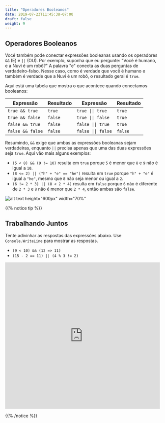 ```yaml
---
title: "Operadores Booleanos"
date: 2019-07-23T11:45:38-07:00
draft: false
weight: 9
---
```


## Operadores Booleanos

Você também pode conectar expressões booleanas usando os operadores `&&` (E) e `||` (OU). Por exemplo, suponha que eu pergunte: "Você é humano, e a Nuvi é um robô?" A palavra "e" conecta as duas perguntas de verdadeiro-falso. Nesse caso, como é verdade que você é humano e também é verdade que a Nuvi é um robô, o resultado geral é `true`.

Aqui está uma tabela que mostra o que acontece quando conectamos booleanos:

| Expressão        | Resultado | Expressão                            | Resultado |
| ---------------- | --------- | ------------------------------------ | --------- |
| `true && true`   | `true`    | <code>true &#124;&#124; true</code>   | `true`    |
| `true && false`  | `false`   | <code>true &#124;&#124; false</code>  | `true`    |
| `false && true`  | `false`   | <code>false &#124;&#124; true</code>  | `true`    |
| `false && false` | `false`   | <code>false &#124;&#124; false</code> | `false`   |

Resumindo, `&&` exige que ambas as expressões booleanas sejam verdadeiras, enquanto `||` precisa apenas que uma das duas expressões seja `true`. Aqui vão mais alguns exemplos:

- `(5 < 8) && (9 != 10)` resulta em `true` porque `5` é menor que `8` e `9` não é igual a `10`.
- `(8 <= 2) || ("h" + "e" == "he")` resulta em `true` porque `"h" + "e"` é igual a `"he"`, mesmo que `8` não seja menor ou igual a `2`.
- `(6 != 2 * 3) || (8 < 2 * 4)` resulta em `false` porque `6` não é diferente de `2 * 3` e `8` não é menor que `2 * 4`, então ambas são `false`.

![alt text height="600px" width="70%"](../media/booleans-advanced.png "Combinando booleanos")

{{% notice tip %}}

## Trabalhando Juntos

Tente adivinhar as respostas das expressões abaixo. Use `Console.WriteLine` para mostrar as respostas.

- `(9 < 10) && (12 => 11)`
- `(15 - 2 == 11) || (4 % 3 != 2)`

<iframe width="100%" height="475" src="https://dotnetfiddle.net/Widget/ULv0JH" frameborder="0"></iframe>

{{% /notice %}}
